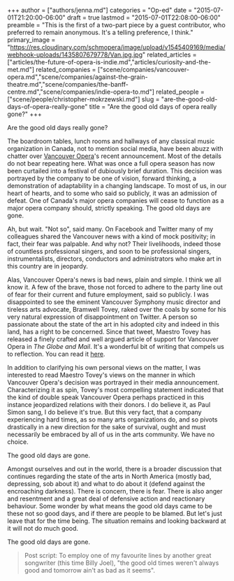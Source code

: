 +++
author = ["authors/jenna.md"]
categories = "Op-ed"
date = "2015-07-01T21:20:00-06:00"
draft = true
lastmod = "2015-07-01T22:08:00-06:00"
preamble = "This is the first of a two-part piece by a guest contributor, who preferred to remain anonymous. It's a telling preference, I think."
primary_image = "https://res.cloudinary.com/schmopera/image/upload/v1545409169/media/webhook-uploads/1435807679778/Van.jpg.jpg"
related_articles = ["articles/the-future-of-opera-is-indie.md","articles/curiosity-and-the-met.md"]
related_companies = ["scene/companies/vancouver-opera.md","scene/companies/against-the-grain-theatre.md","scene/companies/the-banff-centre.md","scene/companies/indie-opera-to.md"]
related_people = ["scene/people/christopher-mokrzewski.md"]
slug = "are-the-good-old-days-of-opera-really-gone"
title = "Are the good old days of opera really gone?"
+++

Are the good old days really gone?

The boardroom tables, lunch rooms and hallways of any classical music organization in Canada, not to mention social media, have been abuzz with chatter over [Vancouver Opera](/scene/companies/vancouver-opera/)'s recent announcement. Most of the details do not bear repeating here. What was once a full opera season has now been curtailed into a festival of dubiously brief duration. This decision was portrayed by the company to be one of vision, forward thinking, a demonstration of adaptability in a changing landscape. To most of us, in our heart of hearts, and to some who said so publicly, it was an admission of defeat. One of Canada's major opera companies will cease to function as a major opera company should, strictly speaking. The good old days are gone.

Ah, but wait. "Not so", said many. On Facebook and Twitter many of my colleagues shared the Vancouver news with a kind of mock positivity; in fact, their fear was palpable. And why not? 
Their livelihoods, indeed those of countless professional singers, and soon to be professional singers, instrumentalists, directors, conductors and administrators who make art in this country are in jeopardy. 

Alas, Vancouver Opera's news is bad news, plain and simple. I think we all know it. A few of the brave, those not forced to adhere to the party line out of fear for their current and future employment, said so publicly. I was disappointed to see the eminent Vancouver Symphony music director and tireless arts advocate, Bramwell Tovey, raked over the coals by some for his very natural expression of disappointment on Twitter. A person so passionate about the state of the art in his adopted city and indeed in this land, has a right to be concerned. Since that tweet, Maestro Tovey has released a finely crafted and well argued article of support for Vancouver Opera in  *The Globe and Mail*. It's a wonderful bit of writing that compels us to reflection. You can read it [here](http://www.theglobeandmail.com/news/british-columbia/now-is-the-time-to-support-vancouver-opera/article25032174/).

In addition to clarifying his own personal views on the matter, I was interested to read Maestro Tovey's views on the manner in which Vancouver Opera's decision was portrayed in their media announcement. Characterizing it as spin, Tovey's most compelling statement indicated that the kind of double speak Vancouver Opera perhaps practiced in this instance jeopardized relations with their donors. I do believe it, as Paul Simon sang, I do believe it's true. But this very fact, that a company experiencing hard times, as so many arts organizations do, and so pivots drastically in a new direction for the sake of survival, ought and must necessarily be embraced by all of us in the arts community. We have no choice.

The good old days are gone. 

Amongst ourselves and out in the world, there is a broader discussion that continues regarding the state of the arts in North America (mostly bad, depressing, sob about it) and what to do about it (defend against the encroaching darkness). There is concern, there is fear. There is also anger and resentment and a great deal of defensive action and reactionary behaviour. Some wonder by what means the good old days came to be these not so good days, and if there are people to be blamed. But let's just leave that for the time being. The situation remains and looking backward at it will not do much good. 

The good old days are gone.

> Post script: To employ one of my favourite lines by another great songwriter (this time Billy Joel), "the good old times weren't always good and tomorrow ain't as bad as it seems". 
